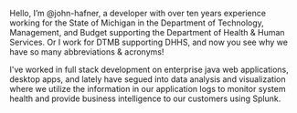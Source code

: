 Hello, I’m @john-hafner, a developer with over ten years experience working for the State of Michigan in the Department
of Technology, Management, and Budget supporting the Department of Health & Human Services.  Or I work for DTMB supporting DHHS, and
now you see why we have so many abbreviations & acronyms!

I've worked in full stack development on enterprise java web applications, desktop apps, and lately have segued into data analysis
and visualization where we utilize the information in our application logs to monitor system health and provide business intelligence
to our customers using Splunk.


<!---
john-hafner/john-hafner is a ✨ special ✨ repository because its `README.md` (this file) appears on your GitHub profile.
You can click the Preview link to take a look at your changes.
--->
